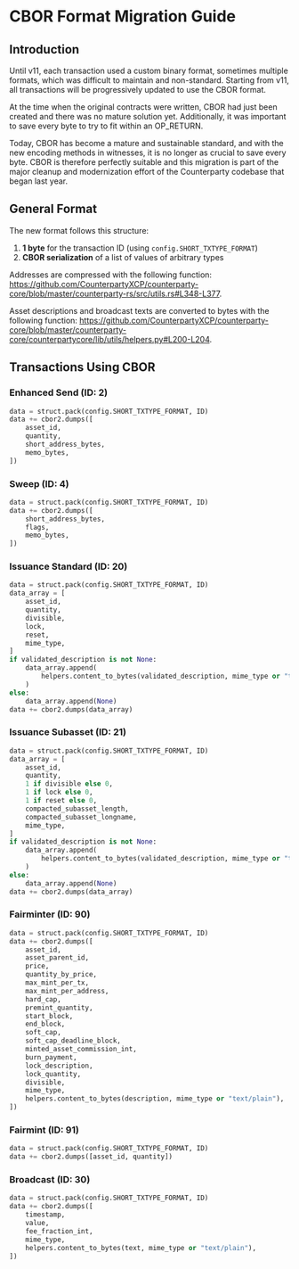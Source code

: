 # CBOR Format Migration Guide

## Introduction

Until v11, each transaction used a custom binary format, sometimes multiple formats, which was difficult to maintain and non-standard. Starting from v11, all transactions will be progressively updated to use the CBOR format.

At the time when the original contracts were written, CBOR had just been created and there was no mature solution yet. Additionally, it was important to save every byte to try to fit within an OP_RETURN.

Today, CBOR has become a mature and sustainable standard, and with the new encoding methods in witnesses, it is no longer as crucial to save every byte. CBOR is therefore perfectly suitable and this migration is part of the major cleanup and modernization effort of the Counterparty codebase that began last year.

## General Format

The new format follows this structure:
1. **1 byte** for the transaction ID (using `config.SHORT_TXTYPE_FORMAT`)
2. **CBOR serialization** of a list of values of arbitrary types

Addresses are compressed with the following function: https://github.com/CounterpartyXCP/counterparty-core/blob/master/counterparty-rs/src/utils.rs#L348-L377.

Asset descriptions and broadcast texts are converted to bytes with the following function: https://github.com/CounterpartyXCP/counterparty-core/blob/master/counterparty-core/counterpartycore/lib/utils/helpers.py#L200-L204.

## Transactions Using CBOR

### Enhanced Send (ID: 2)

```python
data = struct.pack(config.SHORT_TXTYPE_FORMAT, ID)
data += cbor2.dumps([
    asset_id,
    quantity,
    short_address_bytes,
    memo_bytes,
])
```

### Sweep (ID: 4)

```python
data = struct.pack(config.SHORT_TXTYPE_FORMAT, ID)
data += cbor2.dumps([
    short_address_bytes,
    flags,
    memo_bytes,
])
```

### Issuance Standard (ID: 20)

```python
data = struct.pack(config.SHORT_TXTYPE_FORMAT, ID)
data_array = [
    asset_id,
    quantity,
    divisible,
    lock,
    reset,
    mime_type,
]
if validated_description is not None:
    data_array.append(
        helpers.content_to_bytes(validated_description, mime_type or "text/plain")
    )
else:
    data_array.append(None)
data += cbor2.dumps(data_array)
```

### Issuance Subasset (ID: 21)

```python
data = struct.pack(config.SHORT_TXTYPE_FORMAT, ID)
data_array = [
    asset_id,
    quantity,
    1 if divisible else 0,
    1 if lock else 0,
    1 if reset else 0,
    compacted_subasset_length,
    compacted_subasset_longname,
    mime_type,
]
if validated_description is not None:
    data_array.append(
        helpers.content_to_bytes(validated_description, mime_type or "text/plain")
    )
else:
    data_array.append(None)
data += cbor2.dumps(data_array)
```

### Fairminter (ID: 90)

```python
data = struct.pack(config.SHORT_TXTYPE_FORMAT, ID)
data += cbor2.dumps([
    asset_id,
    asset_parent_id,
    price,
    quantity_by_price,
    max_mint_per_tx,
    max_mint_per_address,
    hard_cap,
    premint_quantity,
    start_block,
    end_block,
    soft_cap,
    soft_cap_deadline_block,
    minted_asset_commission_int,
    burn_payment,
    lock_description,
    lock_quantity,
    divisible,
    mime_type,
    helpers.content_to_bytes(description, mime_type or "text/plain"),
])
```

### Fairmint (ID: 91)

```python
data = struct.pack(config.SHORT_TXTYPE_FORMAT, ID)
data += cbor2.dumps([asset_id, quantity])
```

### Broadcast (ID: 30)

```python
data = struct.pack(config.SHORT_TXTYPE_FORMAT, ID)
data += cbor2.dumps([
    timestamp,
    value,
    fee_fraction_int,
    mime_type,
    helpers.content_to_bytes(text, mime_type or "text/plain"),
])
```